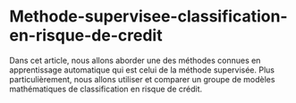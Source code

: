 # Methode-supervisee-classification-en-risque-de-credit
Dans cet article, nous allons aborder une des méthodes connues en apprentissage automatique qui est celui de la méthode supervisée. Plus particulièrement, nous allons utiliser et comparer un groupe de modèles mathématiques de classification en risque de crédit.

